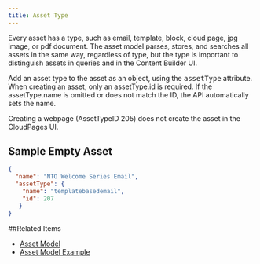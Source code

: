 ```yaml
---
title: Asset Type
---
```


Every asset has a type, such as email, template, block, cloud page, jpg image, or pdf document. The asset model parses, stores, and searches all assets in the same way, regardless of type, but the type is important to distinguish assets in queries and in the Content Builder UI.

Add an asset type to the asset as an object, using the <samp class="codeph nolang">assetType</samp> attribute. When creating an asset, only an assetType.id is required. If the assetType.name is omitted or does not match the ID, the API automatically sets the name.

Creating a webpage (AssetTypeID 205) does not create the asset in the CloudPages UI.

## Sample Empty Asset

```json
{
  "name": "NTO Welcome Series Email",
  "assetType": {
    "name": "templatebasedemail",
    "id": 207
   }
}
```
##Related Items
* [Asset Model](asset-model.htm)
* [Asset Model Example](asset_model_examples.htm)
